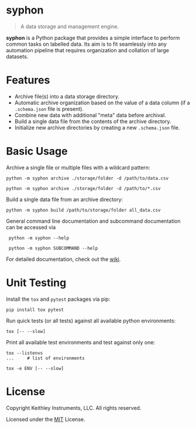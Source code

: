 syphon
======

> A data storage and management engine.

**syphon** is a Python package that provides a simple interface to perform common tasks on labelled data.  Its aim is to fit seamlessly into any automation pipeline that requires organization and collation of large datasets.

Features
========

* Archive file(s) into a data storage directory.
* Automatic archive organization based on the value of a data column (if a `.schema.json` file is present).
* Combine new data with additional "meta" data before archival.
* Build a single data file from the contents of the archive directory.
* Initialize new archive directories by creating a new `.schema.json` file.

Basic Usage
===========

Archive a single file or multiple files with a wildcard pattern:
```
python -m syphon archive ./storage/folder -d /path/to/data.csv

python -m syphon archive ./storage/folder -d /path/to/*.csv
```

Build a single data file from an archive directory:
```
python -m syphon build /path/to/storage/folder all_data.csv
```

General command line documentation and subcommand documentation can be accessed via
```
 python -m syphon --help

 python -m syphon SUBCOMMAND --help
```

For detailed documentation, check out the [wiki](https://github.com/ethall/syphon/wiki).

Unit Testing
============

Install the `tox` and `pytest` packages via pip:
```
pip install tox pytest
```

Run quick tests (or all tests) against all available python environments:
```
tox [-- --slow]
```

Print all available test environments and test against only one:
```
tox --listenvs
...     # list of environments

tox -e ENV [-- --slow]
```

License
=======

Copyright Keithley Instruments, LLC. All rights reserved.

Licensed under the [MIT](License) License.
